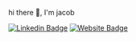 hi there 👋, I'm jacob

[![Linkedin Badge](https://img.shields.io/badge/-linkedin-blue?style=for-the-badge&logo=Linkedin&logoColor=white&link=https://www.linkedin.com/in/jacobyablonski/)](https://www.linkedin.com/in/jacobyablonski/)
[![Website Badge](https://img.shields.io/badge/personal_website-90EE90?style=for-the-badge&logoColor=white&link=https://www.jyablonski.dev)](https://www.jyablonski.dev)
<!-- [![Gmail Badge](https://img.shields.io/badge/-jyablonski9@gmail.com-c14438?style=for-the-badge&logo=Gmail&logoColor=white&link=mailto:jyablonski9@gmail.com)](mailto:jyablonski9@gmail.com) -->
